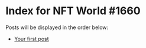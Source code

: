 # Index for NFT World #1660
Posts will be displayed in the order below:

- [Your first post](./001-first.md)

